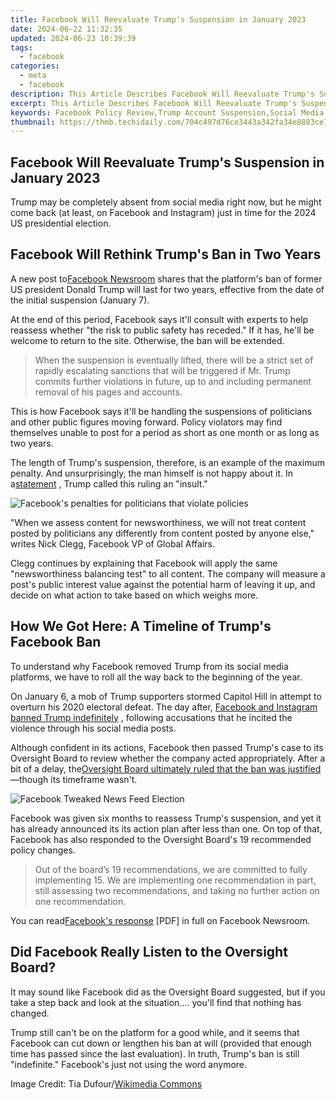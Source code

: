 ```yaml
---
title: Facebook Will Reevaluate Trump's Suspension in January 2023
date: 2024-06-22 11:32:35
updated: 2024-06-23 10:39:39
tags:
  - facebook
categories:
  - meta
  - facebook
description: This Article Describes Facebook Will Reevaluate Trump's Suspension in January 2023
excerpt: This Article Describes Facebook Will Reevaluate Trump's Suspension in January 2023
keywords: Facebook Policy Review,Trump Account Suspension,Social Media Reassessment,Trump FB Ban Revise,Trump Digital Oversight,January Facebook Update,Trump Platform Status
thumbnail: https://thmb.techidaily.com/704c497d76ce3443a342fa34e8883ce74ed2e3eea338695faa58de9221c96a80.jpg
---
```


## Facebook Will Reevaluate Trump's Suspension in January 2023

 Trump may be completely absent from social media right now, but he might come back (at least, on Facebook and Instagram) just in time for the 2024 US presidential election.

## Facebook Will Rethink Trump's Ban in Two Years

 A new post to[Facebook Newsroom](https://about.fb.com/news/2021/06/facebook-response-to-oversight-board-recommendations-trump/) shares that the platform's ban of former US president Donald Trump will last for two years, effective from the date of the initial suspension (January 7).

 At the end of this period, Facebook says it'll consult with experts to help reassess whether "the risk to public safety has receded." If it has, he'll be welcome to return to the site. Otherwise, the ban will be extended.

> When the suspension is eventually lifted, there will be a strict set of rapidly escalating sanctions that will be triggered if Mr. Trump commits further violations in future, up to and including permanent removal of his pages and accounts.

 This is how Facebook says it'll be handling the suspensions of politicians and other public figures moving forward. Policy violators may find themselves unable to post for a period as short as one month or as long as two years.

 The length of Trump's suspension, therefore, is an example of the maximum penalty. And unsurprisingly, the man himself is not happy about it. In a[statement](https://twitter.com/DaveLeeFT/status/1400880616032276480) , Trump called this ruling an "insult."

![Facebook's penalties for politicians that violate policies](https://static1.makeuseofimages.com/wordpress/wp-content/uploads/2021/06/facebook-politicians-penalties.jpg)

 "When we assess content for newsworthiness, we will not treat content posted by politicians any differently from content posted by anyone else," writes Nick Clegg, Facebook VP of Global Affairs.

 Clegg continues by explaining that Facebook will apply the same "newsworthiness balancing test" to all content. The company will measure a post's public interest value against the potential harm of leaving it up, and decide on what action to take based on which weighs more.

## How We Got Here: A Timeline of Trump's Facebook Ban

 To understand why Facebook removed Trump from its social media platforms, we have to roll all the way back to the beginning of the year.

 On January 6, a mob of Trump supporters stormed Capitol Hill in attempt to overturn his 2020 electoral defeat. The day after, [Facebook and Instagram banned Trump indefinitely](https://www.makeuseof.com/facebook-instagram-indefinitely-ban-trumps-account/) , following accusations that he incited the violence through his social media posts.

 Although confident in its actions, Facebook then passed Trump's case to its Oversight Board to review whether the company acted appropriately. After a bit of a delay, the[Oversight Board ultimately ruled that the ban was justified](https://www.makeuseof.com/donald-trump-facebook-ban-upheld-oversight-board/) —though its timeframe wasn't.

![Facebook Tweaked News Feed Election](https://static1.makeuseofimages.com/wordpress/wp-content/uploads/2020/11/facebook-tweaked-news-feed.jpg)

 Facebook was given six months to reassess Trump's suspension, and yet it has already announced its its action plan after less than one. On top of that, Facebook has also responded to the Oversight Board's 19 recommended policy changes.

> Out of the board’s 19 recommendations, we are committed to fully implementing 15\. We are implementing one recommendation in part, still assessing two recommendations, and taking no further action on one recommendation.

 You can read[Facebook's response](https://about.fb.com/wp-content/uploads/2021/06/Facebook-Responses-to-Oversight-Board-Recommendations-in-Trump-Case.pdf) \[PDF\] in full on Facebook Newsroom.

## Did Facebook Really Listen to the Oversight Board?

 It may sound like Facebook did as the Oversight Board suggested, but if you take a step back and look at the situation.... you'll find that nothing has changed.

 Trump still can't be on the platform for a good while, and it seems that Facebook can cut down or lengthen his ban at will (provided that enough time has passed since the last evaluation). In truth, Trump's ban is still "indefinite." Facebook's just not using the word anymore.

 Image Credit: Tia Dufour/[Wikimedia Commons](https://commons.wikimedia.org/wiki/File:TrumpAmericanFarmBureau%2719.jpg)


<ins class="adsbygoogle"
     style="display:block"
     data-ad-format="autorelaxed"
     data-ad-client="ca-pub-7571918770474297"
     data-ad-slot="1223367746"></ins>



<ins class="adsbygoogle"
     style="display:block"
     data-ad-client="ca-pub-7571918770474297"
     data-ad-slot="8358498916"
     data-ad-format="auto"
     data-full-width-responsive="true"></ins>
